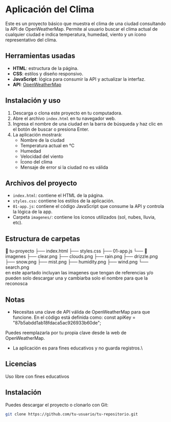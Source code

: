 # Aplicación del Clima

Este es un proyecto básico que muestra el clima de una ciudad consultando la API de OpenWeatherMap. Permite al usuario buscar el clima actual de cualquier ciudad e indica temperatura, humedad, viento y un ícono representativo del clima.

## Herramientas usadas

- **HTML**: estructura de la página.
- **CSS**: estilos y diseño responsivo.
- **JavaScript**: lógica para consumir la API y actualizar la interfaz.
- **API**: [OpenWeatherMap](https://openweathermap.org/api)

## Instalación y uso

1. Descarga o clona este proyecto en tu computadora.
2. Abre el archivo `index.html` en tu navegador web.
3. Ingresa el nombre de una ciudad en la barra de búsqueda y haz clic en el botón de buscar o presiona Enter.
4. La aplicación mostrará:
   - Nombre de la ciudad
   - Temperatura actual en °C
   - Humedad
   - Velocidad del viento
   - Ícono del clima
   - Mensaje de error si la ciudad no es válida

## Archivos del proyecto

- `index.html`: contiene el HTML de la página.
- `styles.css`: contiene los estilos de la aplicación.
- `01-app.js`: contiene el código JavaScript que consume la API y controla la lógica de la app.
- Carpeta `imagenes/`: contiene los íconos utilizados (sol, nubes, lluvia, etc).

## Estructura de carpetas

📂 tu-proyecto
├── index.html
├── styles.css
├── 01-app.js
└── 📂 imagenes
├── clear.png
├── clouds.png
├── rain.png
├── drizzle.png
├── snow.png
├── mist.png
├── humidity.png
├── wind.png
└── search.png   
en este apartado incluyan las imagenes que tengan de referencias y/o pueden solo 
descargar una y cambiarba solo el nombre para que la reconosca



## Notas

- Necesitas una clave de API válida de OpenWeatherMap para que funcione. En el código está definida como:
const apiKey = "87b5abdd1ab18fdaca5ac926933b60de";


Puedes reemplazarla por tu propia clave desde la web de OpenWeatherMap.
- La aplicación es para fines educativos y no guarda registros.\

  
## Licencias 
Uso libre con fines educativos

## Instalación

Puedes descargar el proyecto o clonarlo con Git:

```bash
git clone https://github.com/tu-usuario/tu-repositorio.git

